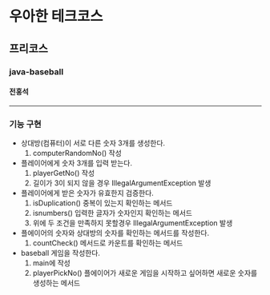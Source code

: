 # 우아한 테크코스
## 프리코스
### java-baseball
#### 전홍석

---
### 기능 구현
* 상대방(컴퓨터)이 서로 다른 숫자 3개를 생성한다.
  1. computerRandomNo() 작성
* 플레이어에게 숫자 3개를 입력 받는다.
  1. playerGetNo() 작성
  2. 길이가 3이 되지 않을 경우 IllegalArgumentException 발생
* 플레이어에게 받은 숫자가 유효한지 검증한다.
  1. isDuplication() 중복이 있는지 확인하는 메서드
  2. isnumbers() 입력한 글자가 숫자인지 확인하는 메서드
  3. 위에 두 조건을 만족하지 못할경우 IllegalArgumentException 발생
* 플에이어의 숫자와 상대방의 숫자를 확인하는 메서드를 작성한다.
  1. countCheck() 메서드로 카운트를 확인하는 메서드
* baseball 게임을 작성한다.
  1. main에 작성
  2. playerPickNo() 플에이어가 새로운 게임을 시작하고 싶어하면
  새로운 숫자를 생성하는 메서드
